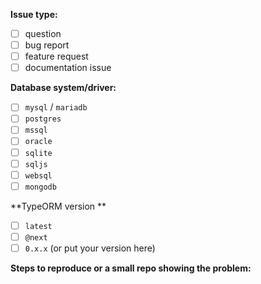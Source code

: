 **Issue type:**

- [ ] question
- [ ] bug report
- [ ] feature request
- [ ] documentation issue

**Database system/driver:**

- [ ] `mysql` / `mariadb`
- [ ] `postgres`
- [ ] `mssql`
- [ ] `oracle`
- [ ] `sqlite`
- [ ] `sqljs`
- [ ] `websql`
- [ ] `mongodb`

**TypeORM version **

- [ ] `latest`
- [ ] `@next`
- [ ] `0.x.x` (or put your version here)

**Steps to reproduce or a small repo showing the problem:**

<!--
  To answer those questions you need to put "x" inside squire brackets, for example:
  - [x] `mysql`
  - [ ] `postgres`
!>
